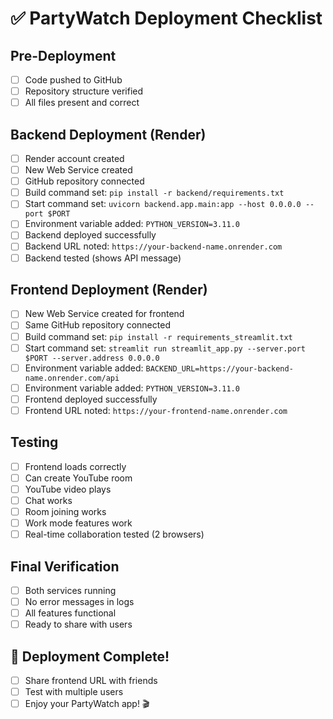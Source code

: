 # ✅ PartyWatch Deployment Checklist

## **Pre-Deployment**
- [ ] Code pushed to GitHub
- [ ] Repository structure verified
- [ ] All files present and correct

## **Backend Deployment (Render)**
- [ ] Render account created
- [ ] New Web Service created
- [ ] GitHub repository connected
- [ ] Build command set: `pip install -r backend/requirements.txt`
- [ ] Start command set: `uvicorn backend.app.main:app --host 0.0.0.0 --port $PORT`
- [ ] Environment variable added: `PYTHON_VERSION=3.11.0`
- [ ] Backend deployed successfully
- [ ] Backend URL noted: `https://your-backend-name.onrender.com`
- [ ] Backend tested (shows API message)

## **Frontend Deployment (Render)**
- [ ] New Web Service created for frontend
- [ ] Same GitHub repository connected
- [ ] Build command set: `pip install -r requirements_streamlit.txt`
- [ ] Start command set: `streamlit run streamlit_app.py --server.port $PORT --server.address 0.0.0.0`
- [ ] Environment variable added: `BACKEND_URL=https://your-backend-name.onrender.com/api`
- [ ] Environment variable added: `PYTHON_VERSION=3.11.0`
- [ ] Frontend deployed successfully
- [ ] Frontend URL noted: `https://your-frontend-name.onrender.com`

## **Testing**
- [ ] Frontend loads correctly
- [ ] Can create YouTube room
- [ ] YouTube video plays
- [ ] Chat works
- [ ] Room joining works
- [ ] Work mode features work
- [ ] Real-time collaboration tested (2 browsers)

## **Final Verification**
- [ ] Both services running
- [ ] No error messages in logs
- [ ] All features functional
- [ ] Ready to share with users

## **🎉 Deployment Complete!**
- [ ] Share frontend URL with friends
- [ ] Test with multiple users
- [ ] Enjoy your PartyWatch app! 🎬 